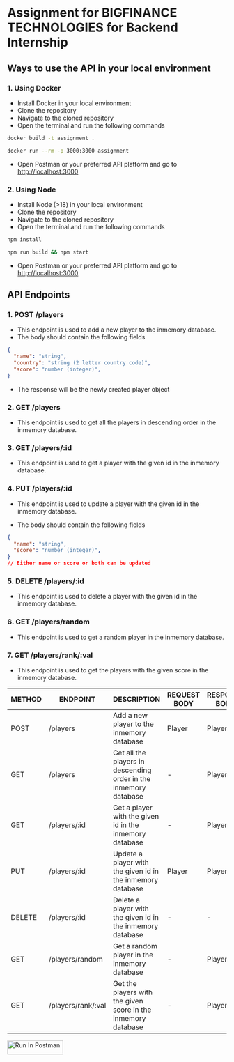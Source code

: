 # Assignment for BIGFINANCE TECHNOLOGIES for Backend Internship

## Ways to use the API in your local environment

### 1. Using Docker

- Install Docker in your local environment
- Clone the repository
- Navigate to the cloned repository
- Open the terminal and run the following commands

```sh
docker build -t assignment .
```

```sh
docker run --rm -p 3000:3000 assignment
```

- Open Postman or your preferred API platform and go to <http://localhost:3000>

### 2. Using Node

- Install Node (>18) in your local environment
- Clone the repository
- Navigate to the cloned repository
- Open the terminal and run the following commands

```sh
npm install
```

```sh
npm run build && npm start
```

- Open Postman or your preferred API platform and go to <http://localhost:3000>

## API Endpoints

### 1. POST /players

- This endpoint is used to add a new player to the inmemory database.
- The body should contain the following fields

```json
{
  "name": "string",
  "country": "string (2 letter country code)",
  "score": "number (integer)",
}
```

- The response will be the newly created player object

### 2. GET /players

- This endpoint is used to get all the players in descending order in the inmemory database.

### 3. GET /players/:id

- This endpoint is used to get a player with the given id in the inmemory database.

### 4. PUT /players/:id

- This endpoint is used to update a player with the given id in the inmemory database.

- The body should contain the following fields

```json
{
  "name": "string",
  "score": "number (integer)",
}
// Either name or score or both can be updated
```

### 5. DELETE /players/:id

- This endpoint is used to delete a player with the given id in the inmemory database.

### 6. GET /players/random

- This endpoint is used to get a random player in the inmemory database.

### 7. GET  /players/rank/:val

- This endpoint is used to get the players with the given score in the inmemory database.

| METHOD | ENDPOINT           | DESCRIPTION                                                                 | REQUEST BODY | RESPONSE BODY |
| ------ | ------------------ | --------------------------------------------------------------------------- | ------------ | ------------- |
| POST   | /players           | Add a new player to the inmemory database                                   | Player       | Player        |
| GET    | /players           | Get all the players in descending order in the inmemory database            | -            | Player[]      |
| GET    | /players/:id       | Get a player with the given id in the inmemory database                     | -            | Player        |
| PUT    | /players/:id       | Update a player with the given id in the inmemory database                  | Player       | Player        |
| DELETE | /players/:id       | Delete a player with the given id in the inmemory database                  | -            | -             |
| GET    | /players/random    | Get a random player in the inmemory database                                | -            | Player        |
| GET    | /players/rank/:val | Get the players with the given score in the inmemory database               | -            | Player[]      |

[<img src="https://run.pstmn.io/button.svg" alt="Run In Postman" style="width: 128px; height: 32px;">](https://app.getpostman.com/run-collection/24462005-f2f8011a-7c60-4d44-8921-0a0e4e27ec0f?action=collection%2Ffork&source=rip_markdown&collection-url=entityId%3D24462005-f2f8011a-7c60-4d44-8921-0a0e4e27ec0f%26entityType%3Dcollection%26workspaceId%3De36aa452-f11f-49fa-83c3-b00ae0bb8f52)
